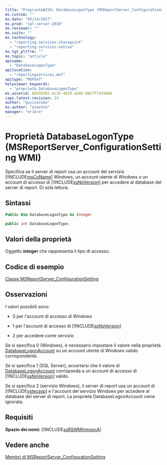 ```yaml
---
title: "Propriet&#224; DatabaseLogonType (MSReportServer_ConfigurationSetting WMI) | Microsoft Docs"
ms.custom: ""
ms.date: "03/14/2017"
ms.prod: "sql-server-2016"
ms.reviewer: ""
ms.suite: ""
ms.technology: 
  - "reporting-services-sharepoint"
  - "reporting-services-native"
ms.tgt_pltfrm: ""
ms.topic: "article"
apiname: 
  - "DatabaseLogonType"
apilocation: 
  - "reportingservices.mof"
apitype: "MOFDef"
helpviewer_keywords: 
  - "proprietà DatabaseLogonType"
ms.assetid: 6b592582-4c35-4029-ab86-982fff47d8d6
caps.latest.revision: 24
author: "guyinacube"
ms.author: "asaxton"
manager: "erikre"
---
```

# Propriet&#224; DatabaseLogonType (MSReportServer_ConfigurationSetting WMI)
  Specifica se il server di report usa un account del servizio [!INCLUDE[msCoName](../../includes/msconame-md.md)] Windows, un account utente di Windows o un account di accesso di [!INCLUDE[ssNoVersion](../../includes/ssnoversion-md.md)] per accedere al database del server di report. Di sola lettura.  
  
## Sintassi  
  
```vb  
Public Dim DatabaseLogonType As Integer  
```  
  
```csharp  
public int DatabaseLogonType;  
```  
  
## Valori della proprietà  
 Oggetto **integer** che rappresenta il tipo di accesso.  
  
## Codice di esempio  
 [Classe MSReportServer_ConfigurationSetting](../../reporting-services/wmi-provider-library-reference/msreportserver-configurationsetting-class.md)  
  
## Osservazioni  
 I valori possibili sono:  
  
-   0 per l'account di accesso di Windows  
  
-   1 per l'account di accesso di [!INCLUDE[ssNoVersion](../../includes/ssnoversion-md.md)]  
  
-   2 per accedere come servizio  
  
 Se si specifica 0 (Windows), è necessario impostare il valore nella proprietà [DatabaseLogonAccount](../../reporting-services/wmi-provider-library-reference/databaselogonaccount-property-wmi-msreportserver-configurationsetting.md) su un account utente di Windows valido corrispondente.  
  
 Se si specifica 1 (SQL Server), accertarsi che il valore di [DatabaseLogonAccount](../../reporting-services/wmi-provider-library-reference/databaselogonaccount-property-wmi-msreportserver-configurationsetting.md) corrisponda a un account di accesso di [!INCLUDE[ssNoVersion](../../includes/ssnoversion-md.md)] valido.  
  
 Se si specifica 2 (servizio Windows), il server di report usa un account di [!INCLUDE[vstecasp](../../includes/vstecasp-md.md)] e l'account del servizio Windows per accedere al database del server di report. La proprietà DatabaseLogonAccount viene ignorata.  
  
## Requisiti  
 **Spazio dei nomi:** [!INCLUDE[ssRSWMInmspcA](../../includes/ssrswminmspca-md.md)]  
  
## Vedere anche  
 [Membri di MSReportServer_ConfigurationSetting](../../reporting-services/wmi-provider-library-reference/msreportserver-configurationsetting-members.md)  
  
  